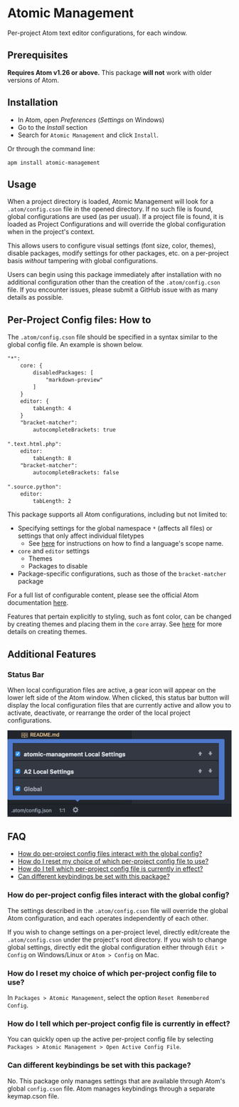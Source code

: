 # Atomic Management
Per-project Atom text editor configurations, for each window.

## Prerequisites
**Requires Atom v1.26 or above.** This package **will not** work with older versions of Atom.

## Installation

* In Atom, open *Preferences* (*Settings* on Windows)
* Go to the *Install* section
* Search for `Atomic Management` and click `Install`.

Or through the command line:

```
apm install atomic-management
```

## Usage
When a project directory is loaded, Atomic Management will look for a
`.atom/config.cson` file in the opened directory. If no such
file is found, global configurations are used (as per usual). If a project file
is found, it is loaded as Project Configurations and will override the global
configuration when in the project's context.

This allows users to configure visual settings (font size, color, themes),
disable packages, modify settings for other packages, etc. on a per-project
basis *without* tampering with global configurations.

Users can begin using this package immediately after installation with no
additional configuration other than the creation of the `.atom/config.cson` file.
If you encounter issues, please submit a GitHub issue with as many details as possible.

## Per-Project Config files: How to
The `.atom/config.cson` file should be specified in a syntax
similar to the global config file. An example is shown below.

```
"*":
    core: {
        disabledPackages: [
            "markdown-preview"
        ]
    }
    editor: {
        tabLength: 4
    }
    "bracket-matcher":
        autocompleteBrackets: true

".text.html.php":
    editor:
        tabLength: 8
    "bracket-matcher":
        autocompleteBrackets: false

".source.python":
    editor:
        tabLength: 2
```

This package supports all Atom configurations, including but not limited to:

- Specifying settings for the global namespace `*` (affects all files) or
  settings that only affect individual filetypes
    - See [here](https://flight-manual.atom.io/using-atom/sections/basic-customization/#finding-a-languages-scope-name)
      for instructions on how to find a language's scope name.
- `core` and `editor` settings
    - Themes
    - Packages to disable
- Package-specific configurations, such as those of the `bracket-matcher`
  package

For a full list of configurable content, please see the official Atom
documentation [here](https://flight-manual.atom.io/using-atom/sections/basic-customization/#configuration-key-reference).

Features that pertain explicitly to styling, such as font color, can be changed
by creating themes and placing them in the `core` array. See
[here][creating-a-theme] for more details on creating themes.

[creating-a-theme]: https://flight-manual.atom.io/hacking-atom/sections/creating-a-theme/

## Additional Features

### Status Bar
When local configuration files are active, a gear icon will appear on the lower
left side of the Atom window. When clicked, this status bar button will display
the local configuration files that are currently active and allow you to
activate, deactivate, or rearrange the order of the local project
configurations.

![Status Bar Screenshot](screenshots/statusbar.png)

## FAQ
- [How do per-project config files interact with the global config?](#how-do-per-project-config-files-interact-with-the-global-config)
- [How do I reset my choice of which per-project config file to use?](#how-do-i-reset-my-choice-of-which-per-project-config-file-to-use)
- [How do I tell which per-project config file is currently in effect?](#how-do-i-tell-which-per-project-config-file-is-currently-in-effect)
- [Can different keybindings be set with this package?](#can-different-keybindings-be-set-with-this-package)

### How do per-project config files interact with the global config?
The settings described in the `.atom/config.cson` file
will override the global Atom configuration, and each operates independently of
each other.

If you wish to change settings on a per-project level, directly edit/create the
`.atom/config.cson` under the project's root directory. If
you wish to change global settings, directly edit the global configuration
either through `Edit > Config` on Windows/Linux or `Atom > Config` on Mac.

### How do I reset my choice of which per-project config file to use?
In `Packages > Atomic Management`, select the option `Reset Remembered Config`.

### How do I tell which per-project config file is currently in effect?
You can quickly open up the active per-project config file by selecting
`Packages > Atomic Management > Open Active Config File`.

### Can different keybindings be set with this package?
No. This package only manages settings that are available through Atom's global
`config.cson` file. Atom manages keybindings through a separate keymap.cson
file.
